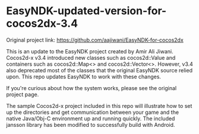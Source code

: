 # EasyNDK-updated-version-for-cocos2dx-3.4

Original project link: https://github.com/aajiwani/EasyNDK-for-cocos2dx

This is an update to the EasyNDK project created by Amir Ali Jiwani.
Cocos2d-x v3.4 introduced new classes such as cocos2d::Value and
containers such as cocos2d::Map<> and cocos2d::Vector<>. However, v3.4
also deprecated most of the classes that the original EasyNDK source
relied upon. This repo updates EasyNDK to work with these changes.

If you're curious about how the system works, please see the original
project page.

The sample Cocos2d-x project included in this repo will illustrate how
to set up the directories and get communication between your game and
the native Java/Obj-C environment up and running quickly. The included
jansson library has been modified to successfully build with Android.
